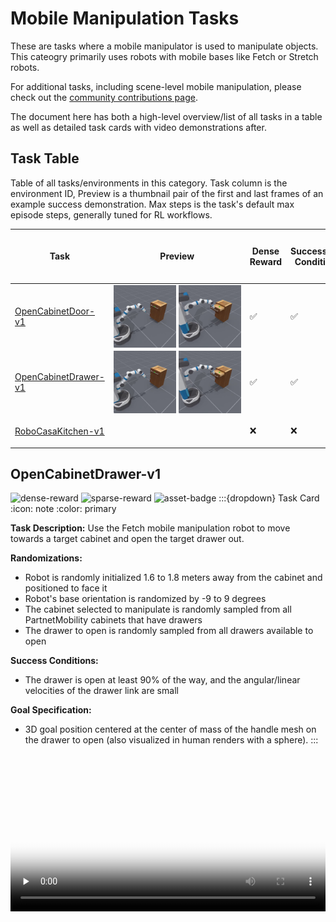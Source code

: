 <!-- THIS IS ALL GENERATED DOCUMENTATION. DO NOT MODIFY THIS FILE -->
[asset-badge]: https://img.shields.io/badge/download%20asset-yes-blue.svg
[dense-reward-badge]: https://img.shields.io/badge/dense%20reward-yes-green.svg
[sparse-reward-badge]: https://img.shields.io/badge/sparse%20reward-yes-green.svg
[no-dense-reward-badge]: https://img.shields.io/badge/dense%20reward-no-red.svg
[no-sparse-reward-badge]: https://img.shields.io/badge/sparse%20reward-no-red.svg
[demos-badge]: https://img.shields.io/badge/demos-yes-green.svg
# Mobile Manipulation Tasks

These are tasks where a mobile manipulator is used to manipulate objects. This cateogry primarily uses robots with mobile bases like Fetch or Stretch robots.

For additional tasks, including scene-level mobile manipulation, please check out the [community contributions page](../community_contributions/index.md).

The document here has both a high-level overview/list of all tasks in a table as well as detailed task cards with video demonstrations after.

## Task Table
Table of all tasks/environments in this category. Task column is the environment ID, Preview is a thumbnail pair of the first and last frames of an example success demonstration. Max steps is the task's default max episode steps, generally tuned for RL workflows.
<table class="table">
<thead>
<tr class="row-odd">
<th class="head"><p>Task</p></th>
<th class="head"><p>Preview</p></th>
<th class="head"><p>Dense Reward</p></th>
<th class="head"><p>Success/Fail Conditions</p></th>
<th class="head"><p>Demos</p></th>
<th class="head"><p>Max Episode Steps</p></th>
</tr>
</thead>
<tbody>
<tr class="row-odd">
<td><p><a href="#opencabinetdoor-v1">OpenCabinetDoor-v1</a></p></td>
<td><div style='display:flex;gap:4px;align-items:center'><img style='min-width:min(50%, 100px);max-width:100px;height:auto' src='../../_static/env_thumbnails/OpenCabinetDrawer-v1_rt_thumb_first.png' alt='OpenCabinetDoor-v1'> <img style='min-width:min(50%, 100px);max-width:100px;height:auto' src='../../_static/env_thumbnails/OpenCabinetDrawer-v1_rt_thumb_last.png' alt='OpenCabinetDoor-v1'></div></td>
<td><p>✅</p></td>
<td><p>✅</p></td>
<td><p>❌</p></td>
<td><p>100</p></td>
</tr>
<tr class="row-even">
<td><p><a href="#opencabinetdrawer-v1">OpenCabinetDrawer-v1</a></p></td>
<td><div style='display:flex;gap:4px;align-items:center'><img style='min-width:min(50%, 100px);max-width:100px;height:auto' src='../../_static/env_thumbnails/OpenCabinetDrawer-v1_rt_thumb_first.png' alt='OpenCabinetDrawer-v1'> <img style='min-width:min(50%, 100px);max-width:100px;height:auto' src='../../_static/env_thumbnails/OpenCabinetDrawer-v1_rt_thumb_last.png' alt='OpenCabinetDrawer-v1'></div></td>
<td><p>✅</p></td>
<td><p>✅</p></td>
<td><p>❌</p></td>
<td><p>100</p></td>
</tr>
<tr class="row-odd">
<td><p><a href="#robocasakitchen-v1">RoboCasaKitchen-v1</a></p></td>
<td><div style='display:flex;gap:4px;align-items:center'> </div></td>
<td><p>❌</p></td>
<td><p>❌</p></td>
<td><p>❌</p></td>
<td><p>100</p></td>
</tr>
</tbody>
</table>

## OpenCabinetDrawer-v1

![dense-reward][dense-reward-badge]
![sparse-reward][sparse-reward-badge]
![asset-badge][asset-badge]
:::{dropdown} Task Card
:icon: note
:color: primary

**Task Description:**
Use the Fetch mobile manipulation robot to move towards a target cabinet and open the target drawer out.

**Randomizations:**
- Robot is randomly initialized 1.6 to 1.8 meters away from the cabinet and positioned to face it
- Robot's base orientation is randomized by -9 to 9 degrees
- The cabinet selected to manipulate is randomly sampled from all PartnetMobility cabinets that have drawers
- The drawer to open is randomly sampled from all drawers available to open

**Success Conditions:**
- The drawer is open at least 90% of the way, and the angular/linear velocities of the drawer link are small

**Goal Specification:**
- 3D goal position centered at the center of mass of the handle mesh on the drawer to open (also visualized in human renders with a sphere).
:::

<div style="display: flex; justify-content: center;">
<video preload="none" controls="True" width="100%" style="max-width: min(100%, 512px);" poster="../../_static/env_thumbnails/OpenCabinetDrawer-v1_rt_thumb_first.png">
<source src="https://github.com/haosulab/ManiSkill/raw/main/figures/environment_demos/OpenCabinetDrawer-v1_rt.mp4" type="video/mp4">
</video>
</div>
